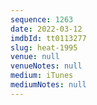 ```yaml
---
sequence: 1263
date: 2022-03-12
imdbId: tt0113277
slug: heat-1995
venue: null
venueNotes: null
medium: iTunes
mediumNotes: null
---
```

